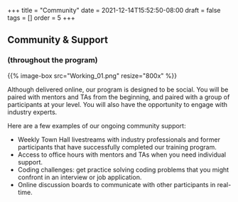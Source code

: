 +++
title = "Community"
date = 2021-12-14T15:52:50-08:00
draft = false
tags = []
order = 5
+++

## Community & Support

### (throughout the program)

{{% image-box src="Working_01.png" resize="800x" %}}

Although delivered online, our program is designed to be social.  You will be
paired with mentors and TAs from the beginning, and paired with a group of
participants at your level. You will also have the opportunity to engage with
industry experts.

Here are a few examples of our ongoing community support:

- Weekly Town Hall livestreams with industry professionals and former
  participants that have successfully completed our training program.
- Access to office hours with mentors and TAs when you need individual support.
- Coding challenges: get practice solving coding problems that you might
  confront in an interview or job application.
- Online discussion boards to communicate with other participants in real-time.
